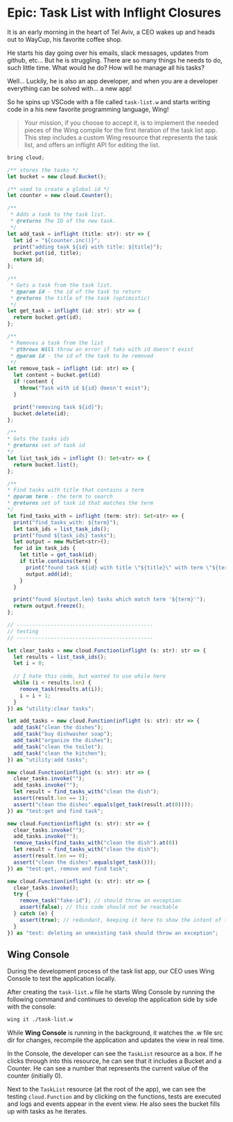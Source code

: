 # Epic: Task List with Inflight Closures

It is an early morning in the heart of Tel Aviv, a CEO wakes up and heads out to WayCup, his favorite coffee shop.

He starts his day going over his emails, slack messages, updates from github, etc... But he is struggling. There are
so many things he needs to do, such little time. What would he do? How will he manage all his tasks?

Well... Luckily, he is also an app developer, and when you are a developer everything can be solved with... a new app!

So he spins up VSCode with a file called `task-list.w` and starts writing code in a his new favorite
programming language, Wing!

> Your mission, if you choose to accept it, is to implement the needed pieces of the Wing compile
> for the first iteration of the task list app. This step includes a custom Wing resource that
> represents the task list, and offers an inflight API for editing the list.

```js
bring cloud;

/** stores the tasks */
let bucket = new cloud.Bucket();

/** used to create a global id */
let counter = new cloud.Counter();

/** 
 * Adds a task to the task list.
 * @returns The ID of the new task.
 */
let add_task = inflight (title: str): str => {
  let id = "${counter.inc()}";
  print("adding task ${id} with title: ${title}");
  bucket.put(id, title);
  return id;
};

/** 
 * Gets a task from the task list.
 * @param id - the id of the task to return
 * @returns the title of the task (optimistic)
 */
let get_task = inflight (id: str): str => {
  return bucket.get(id);
};

/** 
 * Removes a task from the list
 * @throws Will throw an error if taks with id doesn't exist
 * @param id - the id of the task to be removed
 */
let remove_task = inflight (id: str) => {
  let content = bucket.get(id)
  if !content {
    throw("Task with id ${id} doesn't exist");
  }

  print("removing task ${id}");
  bucket.delete(id);
};

/** 
* Gets the tasks ids 
* @returns set of task id
*/
let list_task_ids = inflight (): Set<str> => {
  return bucket.list();
};

/** 
* Find tasks with title that contains a term
* @param term - the term to search
* @returns set of task id that matches the term
*/
let find_tasks_with = inflight (term: str): Set<str> => {
  print("find_tasks_with: ${term}");
  let task_ids = list_task_ids();
  print("found ${task_ids} tasks");
  let output = new MutSet<str>();
  for id in task_ids {
    let title = get_task(id);
    if title.contains(term) {
      print("found task ${id} with title \"${title}\" with term \"${term}\"");
      output.add(id);
    }
  }

  print("found ${output.len} tasks which match term '${term}'");
  return output.freeze();
};

// --------------------------------------------
// testing
// --------------------------------------------

let clear_tasks = new cloud.Function(inflight (s: str): str => {
  let results = list_task_ids();
  let i = 0;
  
  // I hate this code, but wanted to use while here
  while (i < results.len) {
    remove_task(results.at(i));
    i = i + 1;
  }
}) as "utility:clear tasks";

let add_tasks = new cloud.Function(inflight (s: str): str => {
  add_task("clean the dishes");
  add_task("buy dishwasher soap");
  add_task("organize the dishes");
  add_task("clean the toilet");
  add_task("clean the kitchen");
}) as "utility:add tasks";

new cloud.Function(inflight (s: str): str => {
  clear_tasks.invoke("");
  add_tasks.invoke("");
  let result = find_tasks_with("clean the dish");
  assert(result.len == 1);
  assert("clean the dishes".equals(get_task(result.at(0))));
}) as "test:get and find task";

new cloud.Function(inflight (s: str): str => {
  clear_tasks.invoke("");
  add_tasks.invoke("");
  remove_tasks(find_tasks_with("clean the dish").at(0))
  let result = find_tasks_with("clean the dish");
  assert(result.len == 0);
  assert("clean the dishes".equals(get_task()));
}) as "test:get, remove and find task";

new cloud.Function(inflight (s: str): str => {
  clear_tasks.invoke();
  try {
    remove_task("fake-id"); // should throw an exception
    assert(false); // this code should not be reachable 
  } catch (e) {
    assert(true); // redundant, keeping it here to show the intent of the code
  }
}) as "test: deleting an unexisting task should throw an exception";
```

## Wing Console

During the development process of the task list app, our CEO uses Wing Console to test the application locally.

After creating the `task-list.w` file he starts Wing Console by running the following command and continues to 
develop the application side by side with the console:

```sh
wing it ./task-list.w
``` 

While **Wing Console** is running in the background, it watches the .w file src dir for changes, 
recompile the application and updates the view in real time.

In the Console, the developer can see the `TaskList` resource as a box. If he clicks through into
this resource, he can see that it includes a Bucket and a Counter. He can see a number
that represents the current value of the counter (initially 0).

Next to the `TaskList` resource (at the root of the app), we can see the testing `cloud.Function` and
by clicking on the functions, tests are executed and logs and events appear in the event view.
He also sees the bucket fills up with tasks as he iterates.
